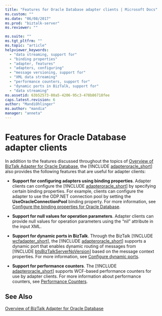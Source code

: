 ```yaml
---
title: "Features for Oracle Database adapter clients | Microsoft Docs"
ms.custom: ""
ms.date: "06/08/2017"
ms.prod: "biztalk-server"
ms.reviewer: ""

ms.suite: ""
ms.tgt_pltfrm: ""
ms.topic: "article"
helpviewer_keywords: 
  - "data streaming, support for"
  - "binding properties"
  - "adapter, features"
  - "adapters, configuring"
  - "message versioning, support for"
  - "XML data streaming"
  - "performance counters, support for"
  - "dynamic ports in BizTalk, support for"
  - "data streaming"
ms.assetid: 63b52573-80a5-4206-95c3-478b86718fee
caps.latest.revision: 6
author: "MandiOhlinger"
ms.author: "mandia"
manager: "anneta"
---
```

# Features for Oracle Database adapter clients
In addition to the features discussed throughout the topics of [Overview of BizTalk Adapter for Oracle Database](../../adapters-and-accelerators/adapter-oracle-database/overview-of-biztalk-adapter-for-oracle-database.md), the [!INCLUDE [adapteroracle_short](../../includes/adapteroracle-short-md.md)] also provides the following features that are useful for adapter clients:  
  
- <strong>Support for configuring adapters using binding properties</strong>. Adapter clients can configure the [!INCLUDE [adapteroracle_short](../../includes/adapteroracle-short-md.md)] by specifying certain binding properties. For example, clients can configure the adapter to use the ODP.NET connection pool by setting the <strong>UseOracleConnectionPool</strong> binding property. For more information, see [Configure the binding properties for Oracle Database](../../adapters-and-accelerators/adapter-oracle-database/configure-the-binding-properties-for-oracle-database.md).  
  
- **Support for null values for operation parameters**. Adapter clients can provide null values for operation parameters using the “nil” attribute in the input XML.  
  
- <strong>Support for dynamic ports in BizTalk</strong>. Through the BizTalk [!INCLUDE [wcfadapter_short](../../includes/wcfadapter-short-md.md)], the [!INCLUDE [adapteroracle_short](../../includes/adapteroracle-short-md.md)] supports a dynamic port that enables dynamic routing of messages from [!INCLUDE [btsBizTalkServerNoVersion](../../includes/btsbiztalkservernoversion-md.md)] based on the message context properties. For more information, see [Configure dynamic ports](../../adapters-and-accelerators/adapter-oracle-database/configure-dynamic-ports-in-the-oracle-database-adapter.md).  
  
- <strong>Support for performance counters</strong>. The [!INCLUDE [adapteroracle_short](../../includes/adapteroracle-short-md.md)] supports WCF-based performance counters for use by adapter clients. For more information about performance counters, see [Performance Counters](../../core/performance-counters.md).  
  
## See Also  
 [Overview of BizTalk Adapter for Oracle Database](../../adapters-and-accelerators/adapter-oracle-database/overview-of-biztalk-adapter-for-oracle-database.md)